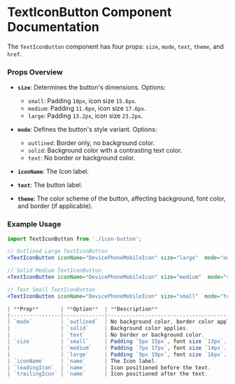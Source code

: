 # TextIconButton Component Documentation

The `TextIconButton` component has four props: `size`, `mode`, `text`, `theme`, and `href`.

### Props Overview

- **`size`**: Determines the button's dimensions. Options:
  - `small`: Padding `10px`, icon size `15.6px`.
  - `medium`: Padding `11.6px`, icon size `17.6px`.
  - `large`: Padding `13.2px`, icon size `23.2px`.

- **`mode`**: Defines the button's style variant. Options:
  - `outlined`: Border only, no background color.
  - `solid`: Background color with a contrasting text color.
  - `text`: No border or background color.

- **`iconName`**: The Icon label.

- **`text`**: The button label.

- **`theme`**: The color scheme of the button, affecting background, font color, and border (if applicable).

### Example Usage

```jsx
import TextIconButton from './icon-button';

// Outlined Large TextIconButton
<TextIconButton iconName="DevicePhoneMobileIcon" size="large"  mode="outlined" theme="blue-300"/>

// Solid Medium TextIconButton
<TextIconButton iconName="DevicePhoneMobileIcon" size="medium"  mode="solid" theme="blue-300"/>

// Text Small TextIconButton
<TextIconButton iconName="DevicePhoneMobileIcon" size="small"  mode="text" theme="blue-300"/>

| **Prop**       | **Option**  | **Description**                              |
|----------------|-------------|----------------------------------------------|
| `mode`         | `outlined`  | No background color, border color applies.   |
|                | `solid`     | Background color applies.                    |
|                | `text`      | No border or background color.               |
| `size`         | `small`     | Padding `5px 15px`, font size `13px`.        |
|                | `medium`    | Padding `7px 17px`, font size `14px`.        |
|                | `large`     | Padding `9px 19px`, font size `16px`.        |
| `iconName`     | `name`      | The Icon label.                              |
| `leadingIcon`  | `name`      | Icon positioned before the text.             |
| `trailingIcon` | `name`      | Icon positioned after the text.              |

